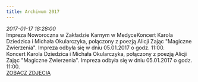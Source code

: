 ```yaml
---
title: Archiwum 2017
---
```


<div class="archiveItem">
<i>2017-01-17 18:28:00</i><br>
Impreza Noworoczna w Zakładzie Karnym w MedyceKoncert Karola Dziedzica i Michała Okularczyka, połączony z poezją Alicji Zając "Magiczne Zwierzenia". Impreza odbyła się w dniu 05.01.2017 o godz. 11:00.<br>
Koncert Karola Dziedzica i Michała Okularczyka, połączony z poezją Alicji Zając "Magiczne Zwierzenia". Impreza odbyła się w dniu 05.01.2017 o godz. 11:00.<br>
<a href="#" class="loadImages">ZOBACZ ZDJĘCIA</a><br>
<div class="centerImgsEmpty">
<a href="img/archive_files/01/10922791_780092128751758_9072447742198021141_n.jpg" target="_blank"><img data-src="img/archive_files/01/10922791_780092128751758_9072447742198021141_n.jpg" /></a><br>
<a href="img/archive_files/02/obraz1 031.jpg" target="_blank"><img data-src="img/archive_files/02/obraz1 031.jpg" /></a><br>
<a href="img/archive_files/02/obraz1 037.jpg" target="_blank"><img data-src="img/archive_files/02/obraz1 037.jpg" /></a><br>
<a href="img/archive_files/02/obraz1 041.jpg" target="_blank"><img data-src="img/archive_files/02/obraz1 041.jpg" /></a><br>
<a href="img/archive_files/02/obraz1 042.jpg" target="_blank"><img data-src="img/archive_files/02/obraz1 042.jpg" /></a><br>
</div>
</div>
